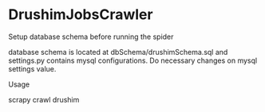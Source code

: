 # DrushimJobsCrawler



Setup database schema before running the spider

database schema is located at dbSchema/drushimSchema.sql and  settings.py contains mysql configurations.
Do necessary changes on mysql settings value.

Usage

scrapy crawl drushim